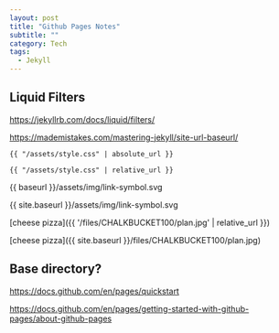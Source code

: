 ```yaml
---
layout: post
title: "Github Pages Notes"
subtitle: "" 
category: Tech
tags:
  - Jekyll
---
```


## Liquid Filters

 https://jekyllrb.com/docs/liquid/filters/

 https://mademistakes.com/mastering-jekyll/site-url-baseurl/

```
{{ "/assets/style.css" | absolute_url }}

{{ "/assets/style.css" | relative_url }}
```

{{ baseurl }}/assets/img/link-symbol.svg


{{ site.baseurl }}/assets/img/link-symbol.svg








[cheese pizza]({{ '/files/CHALKBUCKET100/plan.jpg' | relative_url }})

[cheese pizza]({{ site.baseurl }}/files/CHALKBUCKET100/plan.jpg)


## Base directory?

https://docs.github.com/en/pages/quickstart

https://docs.github.com/en/pages/getting-started-with-github-pages/about-github-pages